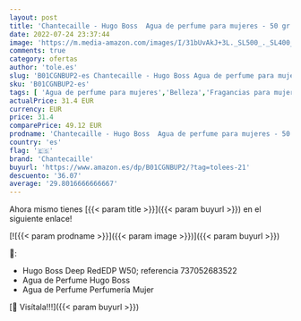 ```yaml
---
layout: post
title: 'Chantecaille - Hugo Boss  Agua de perfume para mujeres - 50 gr.'
date: 2022-07-24 23:37:44
image: 'https://m.media-amazon.com/images/I/31bUvAkJ+3L._SL500_._SL400_.jpg'
comments: true
category: ofertas
author: 'tole.es'
slug: 'B01CGNBUP2-es Chantecaille - Hugo Boss Agua de perfume para mujeres - 50...'
sku: 'B01CGNBUP2-es'
tags: [ 'Agua de perfume para mujeres','Belleza','Fragancias para mujeres','Perfumes y fragancias','agua','chantecaille','de','perfume','🇪🇸', ]
actualPrice: 31.4 EUR
currency: EUR
price: 31.4
comparePrice: 49.12 EUR
prodname: 'Chantecaille - Hugo Boss  Agua de perfume para mujeres - 50 gr.'
country: 'es'
flag: '🇪🇸'
brand: 'Chantecaille'
buyurl: 'https://www.amazon.es/dp/B01CGNBUP2/?tag=tolees-21'
descuento: '36.07'
average: '29.8016666666667'
---
```


Ahora mismo tienes [{{< param title >}}]({{< param buyurl >}}) en el siguiente enlace!

[![{{< param prodname >}}]({{< param image >}})]({{< param buyurl >}})

🔎:

- Hugo Boss Deep RedEDP W50; referencia 737052683522
- Agua de Perfume Hugo Boss
- Agua de Perfume Perfumería Mujer

[🛒 Visítala!!!]({{< param buyurl >}})
